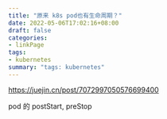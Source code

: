```yaml
---
title: "原来 k8s pod也有生命周期？"
date: 2022-05-06T17:02:16+08:00
draft: false
categories:
- linkPage
tags:
- kubernetes
summary: "tags: kubernetes"
---
```


https://juejin.cn/post/7072997050576699400

pod 的 postStart, preStop
